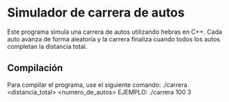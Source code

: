 # Simulador de carrera de autos

Este programa simula una carrera de autos utilizando hebras en C++. Cada auto avanza
de forma aleatoria y la carrera finaliza cuando todos los autos completan la distancia total.

## Compilación
Para compilar el programa, use el siguiente comando:
./carrera <distancia_total> <numero_de_autos>
EJEMPLO: ./carrera 100 3

